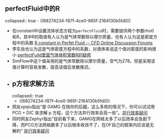 ## perfectFluid中的R
collapsed:: true
	- ((68274234-f87f-4ce0-865f-2164130b5fd0))
- 在constant中设置流体状态方程为`perfectFluid`时，需要提供两个参数rho0和R，其中R的取值有人认为是气体常数除以摩尔质量，也有人认为这是密度方程中的系数 [R constant in Perfet Fluid -- CFD Online Discussion Forums](https://www.cfd-online.com/Forums/openfoam-programming-development/195068-r-constant-perfet-fluid.html)
- 李东岳也认为这是气体密度方程中的系数，对液体来说这个值对密度的影响很小 [perfectFuild里面气体体积常数R的疑惑](https://cfd-china.com/topic/3820/perfectfuild里面气体体积常数r的疑惑/3?_=1755488456940&lang=zh-CN)
- SimFlow中这个值采用的是气体常数除以摩尔质量，空气为278。但是采用该值计算时容易发散，提高该值后发散推迟。
- ## p方程求解方法
  collapsed:: true
	- ((68274234-f87f-4ce0-865f-2164130b5fd0))
- 网友xpqiu指出“是 GAMG 在拖你的后腿，这么多核的情况下，你可以试试用 PCG + DIC 来求解 p 方程，这个方法并行效率会高一些”。[并行效率疑问](https://cfd-china.com/topic/757/%E5%B9%B6%E8%A1%8C%E6%95%88%E7%8E%87%E7%96%91%E9%97%AE/2?_=1756459031059)
- 同时网友Zephyr指出“目前看下来，GAMG在网格太多了以后效率会急剧下降，而PCG方法网格数多了以后根本收敛不了，在OF自己的框架内应该是无解的” [并行效率疑问](https://cfd-china.com/topic/757/%E5%B9%B6%E8%A1%8C%E6%95%88%E7%8E%87%E7%96%91%E9%97%AE/2?_=1756459031059)